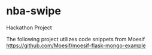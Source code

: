 # nba-swipe
Hackathon Project

The following project utilizes code snippets from Moesif <https://github.com/Moesif/moesif-flask-mongo-example>
